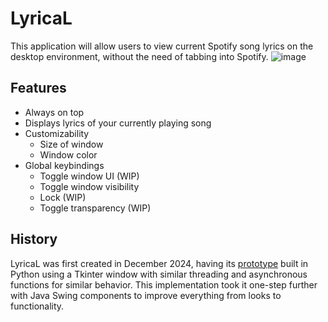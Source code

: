 # LyricaL

This application will allow users to view current Spotify song lyrics on the desktop environment, without the need of tabbing into Spotify.
![image](https://github.com/user-attachments/assets/ebc1ea1e-1e54-40bf-afa7-74caed9f4ecb)

## Features

* Always on top
* Displays lyrics of your currently playing song
* Customizability
  * Size of window
  * Window color
* Global keybindings
  * Toggle window UI (WIP)
  * Toggle window visibility
  * Lock (WIP)
  * Toggle transparency (WIP)
  

## History

LyricaL was first created in December 2024, having its [prototype](https://github.com/jqhz/LyricaL-py) built in Python using a Tkinter window with similar threading and asynchronous functions for similar behavior. This implementation took it one-step further with Java Swing components to improve everything from looks to functionality.
